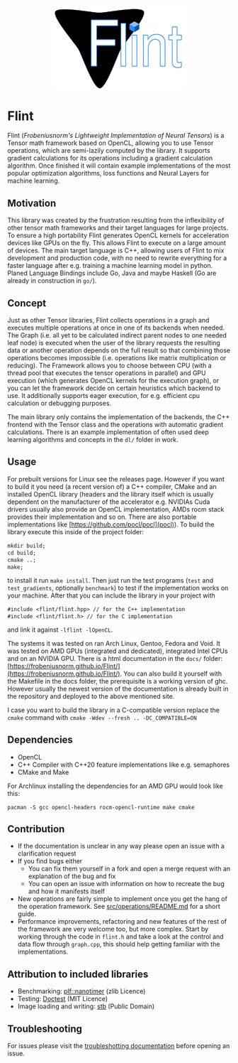 <div align="center">
    <img src="flint.png" width="300" alt="Flint logo">
</div>

# Flint

Flint (_Frobeniusnorm's Lightweight Implementation of Neural Tensors_) is a Tensor math framework based on OpenCL,
allowing you to use Tensor operations, which are semi-lazily computed by the library. It supports gradient calculations
for its operations including a gradient calculation algorithm. Once finished it will contain example implementations of
the most popular optimization algorithms, loss functions and Neural Layers for machine learning.

## Motivation ##

This library was created by the frustration resulting from the inflexibility of other tensor math frameworks and their
target languages for large projects. To ensure a high portability Flint generates OpenCL kernels for acceleration
devices like GPUs on the fly.
This allows Flint to execute on a large amount of devices. The main target language is C++, allowing users of Flint to
mix development and production code, with no need to rewrite everything for a faster language after e.g. training a
machine learning model in python.
Planed Language Bindings include Go, Java and maybe Haskell (Go are already in construction in `go/`).

## Concept ##

Just as other Tensor libraries, Flint collects operations in a graph and executes multiple operations at once in one of
its backends when needed.
The Graph (i.e. all yet to be calculated indirect parent nodes to one needed leaf node) is executed when the user of the
library requests the resulting data or another operation depends on the full result so that combining those operations
becomes impossible (i.e. operations like matrix multiplication or reducing). The Framework allows you to choose between
CPU (with a thread pool that executes the tensor operations in parallel) and GPU execution (which generates OpenCL
kernels for the execution graph), or you can let the framework decide on certain heuristics which backend to use. It
additionally supports eager execution, for e.g. efficient cpu calculation or debugging purposes.

The main library only contains the implementation of the backends, the C++ frontend with the Tensor class and the
operations with automatic gradient calculations. There is an example implementation of often used deep learning
algorithms and concepts in the `dl/` folder in work.

## Usage ##

For prebuilt versions for Linux see the releases page. However if you want to build it you need (a recent version of) a
C++ compiler, CMake and an installed OpenCL library (headers and the library itself which is usually dependent on the
manufacturer of the accelerator e.g. NVIDIAs Cuda drivers usually also provide an OpenCL implementation, AMDs rocm stack
provides their implementation and so on. There are also portable implementations
like [https://github.com/pocl/pocl](pocl)).
To build the library execute this inside of the project folder:

```
mkdir build;
cd build;
cmake ..;
make;
```

to install it run `make install`.
Then just run the test programs (`test` and `test_gradients`, optionally `benchmark`)  to test if the implementation
works on your machine.
After that you can include the library in your project with

```
#include <flint/flint.hpp> // for the C++ implementation
#include <flint/flint.h> // for the C implementation
```

and link it against `-lflint -lOpenCL`.

The systems it was tested on ran Arch Linux, Gentoo, Fedora and Void. It was tested on AMD GPUs (integrated and
dedicated), integrated Intel CPUs and on an NVIDIA GPU.
There is a html documentation in the `docs/`
folder: [https://frobeniusnorm.github.io/Flint/](https://frobeniusnorm.github.io/Flint/). You can also build it yourself
with the Makefile in the docs folder, the prerequisite is a working version of ghc. However usually the newest version
of the documentation is already built in the repository and deployed to the above mentioned site.

I case you want to build the library in a C-compatible version replace the `cmake` command
with `cmake -Wdev --fresh .. -DC_COMPATIBLE=ON`

## Dependencies ##

- OpenCL
- C++ Compiler with C++20 feature implementations like e.g. semaphores
- CMake and Make

For Archlinux installing the dependencies for an AMD GPU would look like this:

```
pacman -S gcc opencl-headers rocm-opencl-runtime make cmake
```

## Contribution ##

- If the documentation is unclear in any way please open an issue with a clarification request
- If you find bugs either
    - You can fix them yourself in a fork and open a merge request with an explanation of the bug and fix
    - You can open an issue with information on how to recreate the bug and how it manifests itself
- New operations are fairly simple to implement once you get the hang of the operation framework.
  See [src/operations/README.md](https://github.com/Frobeniusnorm/Flint/tree/main/src/operations#readme)
  for a short guide.
- Performance improvements, refactoring and new features of the rest of the framework are very welcome too, but more
  complex. Start by working through the code in `flint.h` and take a look at the control and data flow
  through `graph.cpp`, this should help getting familiar with the implementations.

## Attribution to included libraries ##

- Benchmarking: [plf::nanotimer](https://github.com/mattreecebentley/plf_nanotimer) (zlib Licence)
- Testing: [Doctest](https://github.com/doctest/doctest) (MIT Licence)
- Image loading and writing: [stb](https://github.com/nothings/stb) (Public Domain)

## Troubleshooting

For issues please visit the [troubleshotting documentation](./troubleshooting.md) before opening an issue.
